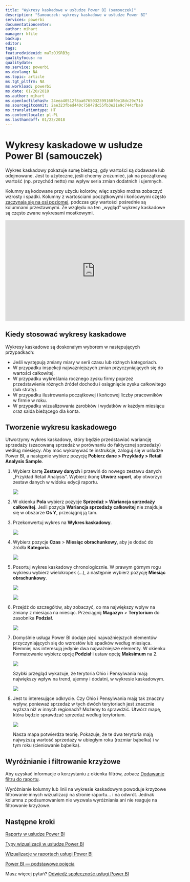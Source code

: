 ```yaml
---
title: "Wykresy kaskadowe w usłudze Power BI (samouczek)"
description: "Samouczek: wykresy kaskadowe w usłudze Power BI"
services: powerbi
documentationcenter: 
author: mihart
manager: kfile
backup: 
editor: 
tags: 
featuredvideoid: maTzOJSRB3g
qualityfocus: no
qualitydate: 
ms.service: powerbi
ms.devlang: NA
ms.topic: article
ms.tgt_pltfrm: NA
ms.workload: powerbi
ms.date: 01/20/2018
ms.author: mihart
ms.openlocfilehash: 24eea40512f8aa6765032399160f0e18dc29c71a
ms.sourcegitcommit: 2ae323fbed440c75847dc55fb3e21e9c744cfba0
ms.translationtype: HT
ms.contentlocale: pl-PL
ms.lasthandoff: 01/23/2018
---
```

# <a name="waterfall-charts-in-power-bi-tutorial"></a>Wykresy kaskadowe w usłudze Power BI (samouczek)
Wykres kaskadowy pokazuje sumę bieżącą, gdy wartości są dodawane lub odejmowane. Jest to użyteczne, jeśli chcemy zrozumieć, jak na początkową wartość (np. przychód netto) ma wpływ seria zmian dodatnich i ujemnych.

Kolumny są kodowane przy użyciu kolorów, więc szybko można zobaczyć wzrosty i spadki. Kolumny z wartościami początkowymi i końcowymi często [zaczynają się na osi poziomej](https://support.office.com/article/Create-a-waterfall-chart-in-Office-2016-for-Windows-8de1ece4-ff21-4d37-acd7-546f5527f185#BKMK_Float "zaczynają się na osi poziomej"), podczas gdy wartości pośrednie są kolumnami przestawnymi. Ze względu na ten „wygląd” wykresy kaskadowe są często zwane wykresami mostkowymi.

<iframe width="560" height="315" src="https://www.youtube.com/embed/qKRZPBnaUXM" frameborder="0" allow="autoplay; encrypted-media" allowfullscreen></iframe>

## <a name="when-to-use-a-waterfall-chart"></a>Kiedy stosować wykresy kaskadowe
Wykresy kaskadowe są doskonałym wyborem w następujących przypadkach:

* Jeśli występują zmiany miary w serii czasu lub różnych kategoriach.
* W przypadku inspekcji najważniejszych zmian przyczyniających się do wartości całkowitej.
* W przypadku wykreślania rocznego zysku firmy poprzez przedstawienie różnych źródeł dochodu i osiągnięcie zysku całkowitego (lub straty).
* W przypadku ilustrowania początkowej i końcowej liczby pracowników w firmie w roku.
* W przypadku wizualizowania zarobków i wydatków w każdym miesiącu oraz salda bieżącego dla konta. 

## <a name="create-a-waterfall-chart"></a>Tworzenie wykresu kaskadowego
Utworzymy wykres kaskadowy, który będzie przedstawiać wariancję sprzedaży (szacowaną sprzedaż w porównaniu do faktycznej sprzedaży) według miesięcy. Aby móc wykonywać te instrukcje, zaloguj się w usłudze Power BI, a następnie wybierz pozycję **Pobierz dane \> Przykłady \> Retail Analysis Sample**. 

1. Wybierz kartę **Zestawy danych** i przewiń do nowego zestawu danych „Przykład Retail Analysis”.  Wybierz ikonę **Utwórz raport**, aby otworzyć zestaw danych w widoku edycji raportu. 
   
    ![](media/power-bi-visualization-waterfall-charts/power-bi-waterfall-report.png)
2. W okienku **Pola** wybierz pozycje **Sprzedaż \> Wariancja sprzedaży całkowitej**. Jeśli pozycja **Wariancja sprzedaży całkowitej** nie znajduje się w obszarze **Oś Y**, przeciągnij ją tam.
3. Przekonwertuj wykres na **Wykres kaskadowy**. 
   
    ![](media/power-bi-visualization-waterfall-charts/convertwaterfall.png)
4. Wybierz pozycje **Czas** \> **Miesiąc obrachunkowy**, aby je dodać do źródła **Kategoria**. 
   
    ![](media/power-bi-visualization-waterfall-charts/power-bi-waterfall.png)
5. Posortuj wykres kaskadowy chronologicznie. W prawym górnym rogu wykresu wybierz wielokropek (...), a następnie wybierz pozycję **Miesiąc obrachunkowy**.
   
    ![](media/power-bi-visualization-waterfall-charts/power-bi-waterfall-sort.png)
   
    ![](media/power-bi-visualization-waterfall-charts/power-bi-waterfall-sorted.png)
6. Przejdź do szczegółów, aby zobaczyć, co ma największy wpływ na zmiany z miesiąca na miesiąc. Przeciągnij **Magazyn** > **Terytorium** do zasobnika **Podział**.
   
    ![](media/power-bi-visualization-waterfall-charts/power-bi-waterfall-breakdown.png)
7. Domyślnie usługa Power BI dodaje pięć najważniejszych elementów przyczyniających się do wzrostów lub spadków według miesiąca. Niemniej nas interesują jedynie dwa najważniejsze elementy.  W okienku Formatowanie wybierz opcję **Podział** i ustaw opcję **Maksimum** na 2.
   
    ![](media/power-bi-visualization-waterfall-charts/power-bi-waterfall-breakdown-maximum.png)
   
    Szybki przegląd wykazuje, że terytoria Ohio i Pensylwania mają największy wpływ na trend, ujemny i dodatni, w wykresie kaskadowym. 
   
    ![](media/power-bi-visualization-waterfall-charts/power-bi-waterfall-axis.png)
8. Jest to interesujące odkrycie. Czy Ohio i Pensylwania mają tak znaczny wpływ, ponieważ sprzedaż w tych dwóch terytoriach jest znacznie wyższa niż w innych regionach?  Możemy to sprawdzić. Utwórz mapę, która będzie sprawdzać sprzedaż według terytorium.  
   
    ![](media/power-bi-visualization-waterfall-charts/power-bi-map.png)
   
    Nasza mapa potwierdza teorię.  Pokazuje, że te dwa terytoria mają najwyższą wartość sprzedaży w ubiegłym roku (rozmiar bąbelka) i w tym roku (cieniowanie bąbelka).

## <a name="highlighting-and-cross-filtering"></a>Wyróżnianie i filtrowanie krzyżowe
Aby uzyskać informacje o korzystaniu z okienka filtrów, zobacz [Dodawanie filtru do raportu](power-bi-report-add-filter.md).

Wyróżnianie kolumny lub linii na wykresie kaskadowym powoduje krzyżowe filtrowanie innych wizualizacji na stronie raportu... i na odwrót. Jednak kolumna z podsumowaniem nie wyzwala wyróżniania ani nie reaguje na filtrowanie krzyżowe.

## <a name="next-steps"></a>Następne kroki
[Raporty w usłudze Power BI](service-reports.md)

[Typy wizualizacji w usłudze Power BI](power-bi-visualization-types-for-reports-and-q-and-a.md)

[Wizualizacje w raportach usługi Power BI](power-bi-report-visualizations.md)

[Power BI — podstawowe pojęcia](service-basic-concepts.md)

Masz więcej pytań? [Odwiedź społeczność usługi Power BI](http://community.powerbi.com/)

